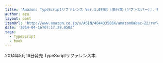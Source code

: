 ```yaml
---
title: 'Amazon: TypeScriptリファレンス Ver.1.0対応 [単行本（ソフトカバー）]: 株式会社トップゲート 若命 全洋, 日本マイクロソフト株式会社 井上 章, 丸山 弘詩'
author: azu
layout: post
itemUrl: 'http://www.amazon.co.jp/o/ASIN/484433588X/amazon0abac-22/ref=nosim'
date: '2014-04-16T07:17:29.050Z'
tags:
  - TypeScript
  - book
---
```

2014年5月16日発売
TypeScriptリファレンス本
